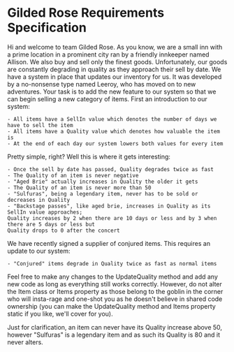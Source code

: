 # Gilded Rose Requirements Specification

Hi and welcome to team Gilded Rose. As you know, we are a small inn with a prime location in a prominent city ran by a
friendly innkeeper named Allison. We also buy and sell only the finest goods. Unfortunately, our goods are constantly
degrading in quality as they approach their sell by date. We have a system in place that updates our inventory for us.
It was developed by a no-nonsense type named Leeroy, who has moved on to new adventures. Your task is to add the new
feature to our system so that we can begin selling a new category of items. First an introduction to our system:

	- All items have a SellIn value which denotes the number of days we have to sell the item
	- All items have a Quality value which denotes how valuable the item is
	- At the end of each day our system lowers both values for every item

Pretty simple, right? Well this is where it gets interesting:

	- Once the sell by date has passed, Quality degrades twice as fast
	- The Quality of an item is never negative
	- "Aged Brie" actually increases in Quality the older it gets
	- The Quality of an item is never more than 50
	- "Sulfuras", being a legendary item, never has to be sold or decreases in Quality
	- "Backstage passes", like aged brie, increases in Quality as its SellIn value approaches;
	Quality increases by 2 when there are 10 days or less and by 3 when there are 5 days or less but
	Quality drops to 0 after the concert

We have recently signed a supplier of conjured items. This requires an update to our system:

	- "Conjured" items degrade in Quality twice as fast as normal items

Feel free to make any changes to the UpdateQuality method and add any new code as long as everything still works
correctly. However, do not alter the Item class or Items property as those belong to the goblin in the corner who will
insta-rage and one-shot you as he doesn't believe in shared code ownership (you can make the UpdateQuality method and
Items property static if you like, we'll cover for you).

Just for clarification, an item can never have its Quality increase above 50, however "Sulfuras" is a legendary item and
as such its Quality is 80 and it never alters.